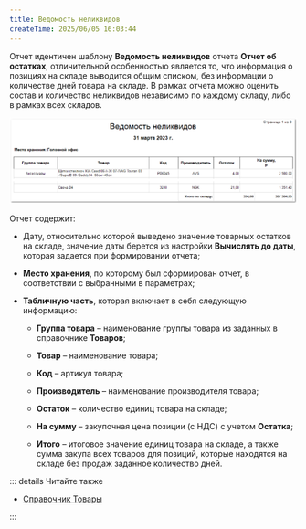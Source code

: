 ```yaml
---
title: Ведомость неликвидов
createTime: 2025/06/05 16:03:44
---
```

Отчет идентичен шаблону **Ведомость неликвидов** отчета **Отчет об остатках**, отличительной особенностью является то, что информация о позициях на складе выводится общим списком, без информации о количестве дней товара на складе. В рамках отчета можно оценить состав и количество неликвидов независимо по каждому складу, либо в рамках всех складов.

![](../../../assets/work/three/112.png)

Отчет содержит:

- Дату, относительно которой выведено значение товарных остатков на складе, значение даты берется из настройки **Вычислять до даты**, которая задается при формировании отчета;

- **Место хранения**, по которому был сформирован отчет, в соответствии с выбранными в параметрах;

- **Табличную часть**, которая включает в себя следующую информацию:

    - **Группа товара** – наименование группы товара из заданных в справочнике **Товаров**;

    - **Товар** – наименование товара;

    - **Код** – артикул товара;

    - **Производитель** – наименование производителя товара;

    - **Остаток** – количество единиц товара на складе;

    - **На сумму** – закупочная цена позиции (с НДС) с учетом **Остатка**;

    - **Итого** – итоговое значение единиц товара на складе, а также сумма закупа всех товаров для позиций, которые находятся на складе без продаж заданное количество дней.

::: details Читайте также

- [Справочник Товары](../../../specification/tovary_i_tseny/tovary/README.md) 

:::
